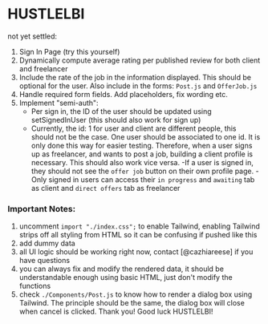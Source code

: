 # HUSTLELBI
not yet settled:
1. Sign In Page (try this yourself)
2. Dynamically compute average rating per published review for both client and freelancer
3. Include the rate of the job in the information displayed. This should be optional for the user. Also include in the forms: `Post.js` and `OfferJob.js`
4. Handle required form fields. Add placeholders, fix wording etc. 
5. Implement "semi-auth":
    - Per sign in, the ID of the user should be updated using setSignedInUser (this should also work for sign up)
    - Currently, the id: 1 for user and client are different people, this should not be the case. One user should be associated to one id. It is only done this way for easier testing. Therefore, when a user signs up as freelancer, and wants to post a job, building a client profile is necessary. This should also work vice versa.
    -If a user is signed in, they should not see the `offer job` button on their own profile page. 
    -Only signed in users can access their `in progress` and `awaiting` tab as client and `direct offers` tab as freelancer

### Important Notes: 
1. uncomment `import "./index.css";` to enable Tailwind, enabling Tailwind strips off all styling from HTML so it can be confusing if pushed like this
2. add dummy data 
3. all UI logic should be working right now, contact [@cazhiareese] if you have questions
4. you can always fix and modify the rendered data, it should be understandable enough using basic HTML, just don't modify the functions
5. check `./Components/Post.js` to know how to render a dialog box using Tailwind. The principle should be the same, the dialog box will close when cancel is clicked. 
Thank you! Good luck HUSTLELBI! 

